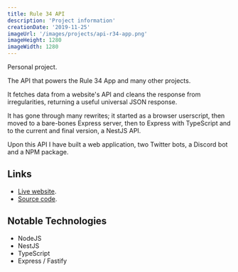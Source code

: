 ```yaml
---
title: Rule 34 API
description: 'Project information'
creationDate: '2019-11-25'
imageUrl: '/images/projects/api-r34-app.png'
imageHeight: 1280
imageWidth: 1280
---
```


Personal project.

The API that powers the Rule 34 App and many other projects.

It fetches data from a website's API and cleans the response from irregularities, returning a useful universal JSON response.

It has gone through many rewrites; it started as a browser userscript, then moved to a bare-bones Express server, then to Express with TypeScript and to the current and final version, a NestJS API.

Upon this API I have built a web application, two Twitter bots, a Discord bot and a NPM package.

## Links

- [Live website](https://api.r34.app).
- [Source code](https://github.com/Rule-34/API).

## Notable Technologies

- NodeJS
- NestJS
- TypeScript
- Express / Fastify

